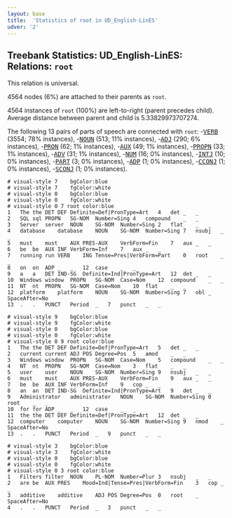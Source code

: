 ```yaml
---
layout: base
title:  'Statistics of root in UD_English-LinES'
udver: '2'
---
```


## Treebank Statistics: UD_English-LinES: Relations: `root`

This relation is universal.

4564 nodes (6%) are attached to their parents as `root`.

4564 instances of `root` (100%) are left-to-right (parent precedes child).
Average distance between parent and child is 5.33829973707274.

The following 13 pairs of parts of speech are connected with `root`: -<tt><a href="en_lines-pos-VERB.html">VERB</a></tt> (3554; 78% instances), -<tt><a href="en_lines-pos-NOUN.html">NOUN</a></tt> (513; 11% instances), -<tt><a href="en_lines-pos-ADJ.html">ADJ</a></tt> (290; 6% instances), -<tt><a href="en_lines-pos-PRON.html">PRON</a></tt> (62; 1% instances), -<tt><a href="en_lines-pos-AUX.html">AUX</a></tt> (49; 1% instances), -<tt><a href="en_lines-pos-PROPN.html">PROPN</a></tt> (33; 1% instances), -<tt><a href="en_lines-pos-ADV.html">ADV</a></tt> (31; 1% instances), -<tt><a href="en_lines-pos-NUM.html">NUM</a></tt> (16; 0% instances), -<tt><a href="en_lines-pos-INTJ.html">INTJ</a></tt> (10; 0% instances), -<tt><a href="en_lines-pos-PART.html">PART</a></tt> (3; 0% instances), -<tt><a href="en_lines-pos-ADP.html">ADP</a></tt> (1; 0% instances), -<tt><a href="en_lines-pos-CCONJ.html">CCONJ</a></tt> (1; 0% instances), -<tt><a href="en_lines-pos-SCONJ.html">SCONJ</a></tt> (1; 0% instances).


~~~ conllu
# visual-style 7	bgColor:blue
# visual-style 7	fgColor:white
# visual-style 0	bgColor:blue
# visual-style 0	fgColor:white
# visual-style 0 7 root	color:blue
1	The	the	DET	DEF	Definite=Def|PronType=Art	4	det	_	_
2	SQL	sql	PROPN	SG-NOM	Number=Sing	4	compound	_	_
3	Server	server	NOUN	SG-NOM	Number=Sing	2	flat	_	_
4	database	database	NOUN	SG-NOM	Number=Sing	7	nsubj	_	_
5	must	must	AUX	PRES-AUX	VerbForm=Fin	7	aux	_	_
6	be	be	AUX	INF	VerbForm=Inf	7	aux	_	_
7	running	run	VERB	ING	Tense=Pres|VerbForm=Part	0	root	_	_
8	on	on	ADP	_	_	12	case	_	_
9	a	a	DET	IND-SG	Definite=Ind|PronType=Art	12	det	_	_
10	Windows	window	PROPN	SG-NOM	Case=Nom	12	compound	_	_
11	NT	nt	PROPN	SG-NOM	Case=Nom	10	flat	_	_
12	platform	platform	NOUN	SG-NOM	Number=Sing	7	obl	_	SpaceAfter=No
13	.	.	PUNCT	Period	_	7	punct	_	_

~~~


~~~ conllu
# visual-style 9	bgColor:blue
# visual-style 9	fgColor:white
# visual-style 0	bgColor:blue
# visual-style 0	fgColor:white
# visual-style 0 9 root	color:blue
1	The	the	DET	DEF	Definite=Def|PronType=Art	5	det	_	_
2	current	current	ADJ	POS	Degree=Pos	5	amod	_	_
3	Windows	window	PROPN	SG-NOM	Case=Nom	5	compound	_	_
4	NT	nt	PROPN	SG-NOM	Case=Nom	3	flat	_	_
5	user	user	NOUN	SG-NOM	Number=Sing	9	nsubj	_	_
6	must	must	AUX	PRES-AUX	VerbForm=Fin	9	aux	_	_
7	be	be	AUX	INF	VerbForm=Inf	9	cop	_	_
8	an	an	DET	IND-SG	Definite=Ind|PronType=Art	9	det	_	_
9	Administrator	administrator	NOUN	SG-NOM	Number=Sing	0	root	_	_
10	for	for	ADP	_	_	12	case	_	_
11	the	the	DET	DEF	Definite=Def|PronType=Art	12	det	_	_
12	computer	computer	NOUN	SG-NOM	Number=Sing	9	nmod	_	SpaceAfter=No
13	.	.	PUNCT	Period	_	9	punct	_	_

~~~


~~~ conllu
# visual-style 3	bgColor:blue
# visual-style 3	fgColor:white
# visual-style 0	bgColor:blue
# visual-style 0	fgColor:white
# visual-style 0 3 root	color:blue
1	Filters	filter	NOUN	PL-NOM	Number=Plur	3	nsubj	_	_
2	are	be	AUX	PRES	Mood=Ind|Tense=Pres|VerbForm=Fin	3	cop	_	_
3	additive	additive	ADJ	POS	Degree=Pos	0	root	_	SpaceAfter=No
4	.	.	PUNCT	Period	_	3	punct	_	_

~~~


